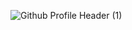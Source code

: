 ![Github Profile Header (1)](https://github.com/user-attachments/assets/76b17798-9af7-4653-a452-11ba4736fbb2)
